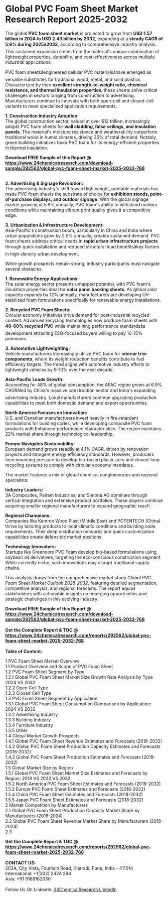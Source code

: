<h1>Global PVC Foam Sheet Market Research Report 2025-2032</h1><p>The global <strong>PVC foam sheet market</strong> is projected to grow from <strong>USD 1.57 billion in 2024 to USD 2.43 billion by 2032</strong>, expanding at a <strong>steady CAGR of 5.6% during 2025â2032</strong>, according to comprehensive industry analysis. This sustained expansion stems from the material's unique combination of lightweight properties, durability, and cost-effectiveness across multiple industrial applications.</p><p>PVC foam sheetsâengineered cellular PVC materialsâhave emerged as versatile substitutes for traditional wood, metal, and solid plastics. Characterized by their <strong>excellent strength-to-weight ratio, chemical resistance, and thermal insulation properties</strong>, these sheets solve critical challenges in sectors ranging from construction to advertising. Manufacturers continue to innovate with both open-cell and closed-cell variants to meet specialized application requirements.</p><p><strong>1. Construction Industry Adoption:</strong><br>
The global construction sector, valued at over $12 trillion, increasingly adopts PVC foam sheets for <strong>wall cladding, false ceilings, and insulation panels</strong>. The material's moisture resistance and weatherability outperform traditional wood in humid climates, driving 35% of total demand. Notably, green building initiatives favor PVC foam for its energy-efficient properties in thermal insulation.</p><div><b>Download FREE Sample of this Report @ 
            <a href="https://www.24chemicalresearch.com/download-sample/292562/global-pvc-foam-sheet-market-2025-2032-768">
            https://www.24chemicalresearch.com/download-sample/292562/global-pvc-foam-sheet-market-2025-2032-768</a></b></div><br><p><strong>2. Advertising &amp; Signage Revolution:</strong><br>
The advertising industry's shift toward lightweight, printable materials has made PVC foam sheets the substrate of choice for <strong>exhibition stands, point-of-purchase displays, and outdoor signage</strong>. With the global signage market growing at 5.8% annually, PVC foam's ability to withstand outdoor conditions while maintaining vibrant print quality gives it a competitive edge.</p><p><strong>3. Urbanization &amp; Infrastructure Development:</strong><br>
Asia-Pacific's construction boom, particularly in China and India where urban populations grow by 2.5% annually, creates sustained demand. PVC foam sheets address critical needs in <strong>rapid urban infrastructure projects</strong> through quick installation and reduced structural load benefitsâkey factors in high-density urban development.</p><p>While growth prospects remain strong, industry participants must navigate several obstacles:</p><p><strong>1. Renewable Energy Applications:</strong><br>
The solar energy sector presents untapped potential, with PVC foam's insulation properties ideal for <strong>solar panel backing sheets</strong>. As global solar capacity expands by 12% annually, manufacturers are developing UV-stabilized foam formulations specifically for renewable energy installations.</p><p><strong>2. Recycled PVC Foam Sheets:</strong><br>
Circular economy initiatives drive demand for post-industrial recycled content. Advanced recycling technologies now produce foam sheets with <strong>40-60% recycled PVC</strong> while maintaining performance standardsâa development attracting ESG-focused buyers willing to pay 10-15% premiums.</p><p><strong>3. Automotive Lightweighting:</strong><br>
Vehicle manufacturers increasingly utilize PVC foam for <strong>interior trim components</strong>, where its weight reduction benefits contribute to fuel efficiency targets. The trend aligns with automotive industry efforts to lightweight vehicles by 8-10% over the next decade.</p><p><strong>Asia-Pacific Leads Growth:</strong><br>
Accounting for 48% of global consumption, the APAC region grows at 6.9% CAGRâled by China's massive construction sector and India's expanding advertising industry. Local manufacturers continue upgrading production capabilities to meet both domestic demand and export opportunities.</p><p><strong>North America Focuses on Innovation:</strong><br>
U.S. and Canadian manufacturers invest heavily in fire-retardant formulations for building codes, while developing composite PVC foam products with Enhanced performance characteristics. The region maintains 22% market share through technological leadership.</p><p><strong>Europe Navigates Sustainability:</strong><br>
European demand grows steadily at 4.1% CAGR, driven by renovation projects and stringent energy efficiency standards. However, producers face mounting pressure to develop bio-based plasticizers and closed-loop recycling systems to comply with circular economy mandates.</p><p>The market features a mix of global chemical conglomerates and regional specialists:</p><p><strong>Industry Leaders:</strong><br>
3A Composites, Palram Industries, and Simona AG dominate through vertical integration and extensive product portfolios. These players continue acquiring smaller regional manufacturers to expand geographic reach.</p><p><strong>Regional Champions:</strong><br>
Companies like Kemron Wood Plast (Middle East) and POTENTECH (China) thrive by tailoring products to local climatic conditions and building code requirements. Their deep distribution networks and quick customization capabilities create defensible market positions.</p><p><strong>Technology Innovators:</strong><br>
Startups like Greencore PVC Foam develop bio-based formulations using soybean oil derivatives, targeting the eco-conscious construction segment. While currently niche, such innovations may disrupt traditional supply chains.</p><p>This analysis draws from the comprehensive market study <em>Global PVC Foam Sheet Market Outlook 2025-2032</em>, featuring detailed segmentation, competitive analysis, and regional forecasts. The report equips stakeholders with actionable insights on emerging opportunities and strategic challenges in this evolving industry.</p><div><b>Download FREE Sample of this Report @ 
            <a href="https://www.24chemicalresearch.com/download-sample/292562/global-pvc-foam-sheet-market-2025-2032-768">
            https://www.24chemicalresearch.com/download-sample/292562/global-pvc-foam-sheet-market-2025-2032-768</a></b></div><br><div><b>Get the Complete Report & TOC @ 
            <a href="https://www.24chemicalresearch.com/reports/292562/global-pvc-foam-sheet-market-2025-2032-768">
            https://www.24chemicalresearch.com/reports/292562/global-pvc-foam-sheet-market-2025-2032-768</a></b></div><br>
            <b>Table of Content:</b><p>1 PVC Foam Sheet Market Overview<br />
    1.1 Product Overview and Scope of PVC Foam Sheet<br />
    1.2 PVC Foam Sheet Segment by Type<br />
        1.2.1 Global PVC Foam Sheet Market Size Growth Rate Analysis by Type 2024 VS 2032<br />
        1.2.2 Open Cell Type<br />
        1.2.3 Closed Cell Type<br />
    1.3 PVC Foam Sheet Segment by Application<br />
        1.3.1 Global PVC Foam Sheet Consumption Comparison by Application: 2024 VS 2032<br />
        1.3.2 Advertising Industry<br />
        1.3.3 Building Industry<br />
        1.3.4 Furniture Industry<br />
        1.3.5 Other<br />
    1.4 Global Market Growth Prospects<br />
        1.4.1 Global PVC Foam Sheet Revenue Estimates and Forecasts (2018-2032)<br />
        1.4.2 Global PVC Foam Sheet Production Capacity Estimates and Forecasts (2018-2032)<br />
        1.4.3 Global PVC Foam Sheet Production Estimates and Forecasts (2018-2032)<br />
    1.5 Global Market Size by Region<br />
        1.5.1 Global PVC Foam Sheet Market Size Estimates and Forecasts by Region: 2018 VS 2022 VS 2032<br />
        1.5.2 North America PVC Foam Sheet Estimates and Forecasts (2018-2032)<br />
        1.5.3 Europe PVC Foam Sheet Estimates and Forecasts (2018-2032)<br />
        1.5.4 China PVC Foam Sheet Estimates and Forecasts (2018-2032)<br />
        1.5.5 Japan PVC Foam Sheet Estimates and Forecasts (2018-2032)<br />
2 Market Competition by Manufacturers<br />
    2.1 Global PVC Foam Sheet Production Capacity Market Share by Manufacturers (2018-2024)<br />
    2.2 Global PVC Foam Sheet Revenue Market Share by Manufacturers (2018-2024)<br />
    2.3 </p><div><b>Get the Complete Report & TOC @ 
            <a href="https://www.24chemicalresearch.com/reports/292562/global-pvc-foam-sheet-market-2025-2032-768">
            https://www.24chemicalresearch.com/reports/292562/global-pvc-foam-sheet-market-2025-2032-768</a></b></div><br><b>CONTACT US:</b><br>
            203A, City Vista, Fountain Road, Kharadi, Pune, India - 411014<br>
            International: +1(332) 2424 294<br>
            Asia: +91 9169162030 <br><br>
            Follow Us On LinkedIn: <a href="https://www.linkedin.com/company/24chemicalresearch/">24ChemicalResearch LinkedIn</a>